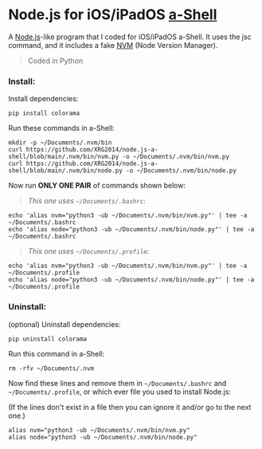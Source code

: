 # Node.js for iOS/iPadOS [a-Shell](https://holzschu.github.io/a-Shell_iOS)
A [Node.js](https://nodejs.org)-like program that I coded for iOS/iPadOS a-Shell. It uses the jsc command, and it includes a fake [NVM](https://github.com/nvm-sh/nvm) (Node Version Manager).

> Coded in Python

### Install:

Install dependencies:

```
pip install colorama
```

Run these commands in a-Shell:

```
mkdir -p ~/Documents/.nvm/bin
curl https://github.com/XRG2014/node.js-a-shell/blob/main/.nvm/bin/nvm.py -o ~/Documents/.nvm/bin/nvm.py
curl https://github.com/XRG2014/node.js-a-shell/blob/main/.nvm/bin/node.py -o ~/Documents/.nvm/bin/node.py
```

Now run **ONLY ONE PAIR** of commands shown below:

> _This one uses ```~/Documents/.bashrc```_:

```
echo 'alias nvm="python3 -ub ~/Documents/.nvm/bin/nvm.py"' | tee -a ~/Documents/.bashrc
echo 'alias node="python3 -ub ~/Documents/.nvm/bin/node.py"' | tee -a ~/Documents/.bashrc
```

> _This one uses ```~/Documents/.profile```_:

```
echo 'alias nvm="python3 -ub ~/Documents/.nvm/bin/nvm.py"' | tee -a ~/Documents/.profile
echo 'alias node="python3 -ub ~/Documents/.nvm/bin/node.py"' | tee -a ~/Documents/.profile
```

### Uninstall:

(optional) Uninstall dependencies:

```
pip uninstall colorama
```

Run this command in a-Shell:

```
rm -rfv ~/Documents/.nvm
```

Now find these lines and remove them in ```~/Documents/.bashrc``` and ```~/Documents/.profile```, or which ever file you used to install Node.js:

(If the lines don't exist in a file then you can ignore it and/or go to the next one.)

```
alias nvm="python3 -ub ~/Documents/.nvm/bin/nvm.py"
alias node="python3 -ub ~/Documents/.nvm/bin/node.py"
```
